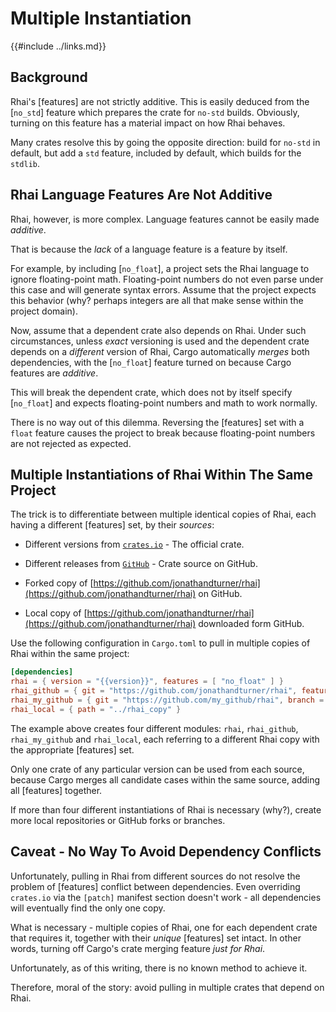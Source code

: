 Multiple Instantiation
======================

{{#include ../links.md}}


Background
----------

Rhai's [features] are not strictly additive.  This is easily deduced from the [`no_std`] feature
which prepares the crate for `no-std` builds.  Obviously, turning on this feature has a material
impact on how Rhai behaves.

Many crates resolve this by going the opposite direction: build for `no-std` in default,
but add a `std` feature, included by default, which builds for the `stdlib`.


Rhai Language Features Are Not Additive
--------------------------------------

Rhai, however, is more complex.  Language features cannot be easily made _additive_.

That is because the _lack_ of a language feature is a feature by itself.

For example, by including [`no_float`], a project sets the Rhai language to ignore floating-point math.
Floating-point numbers do not even parse under this case and will generate syntax errors.
Assume that the project expects this behavior (why? perhaps integers are all that make sense
within the project domain).

Now, assume that a dependent crate also depends on Rhai. Under such circumstances,
unless _exact_ versioning is used and the dependent crate depends on a _different_ version
of Rhai, Cargo automatically _merges_ both dependencies, with the [`no_float`] feature turned on
because Cargo features are _additive_.

This will break the dependent crate, which does not by itself specify [`no_float`]
and expects floating-point numbers and math to work normally.

There is no way out of this dilemma.  Reversing the [features] set with a `float` feature
causes the project to break because floating-point numbers are not rejected as expected.


Multiple Instantiations of Rhai Within The Same Project
------------------------------------------------------

The trick is to differentiate between multiple identical copies of Rhai, each having
a different [features] set, by their _sources_:

* Different versions from [`crates.io`](https://crates.io/crates/rhai/) - The official crate.

* Different releases from [`GitHub`](https://github.com/jonathandturner/rhai) - Crate source on GitHub.

* Forked copy of [https://github.com/jonathandturner/rhai](https://github.com/jonathandturner/rhai) on GitHub.

* Local copy of [https://github.com/jonathandturner/rhai](https://github.com/jonathandturner/rhai) downloaded form GitHub.

Use the following configuration in `Cargo.toml` to pull in multiple copies of Rhai within the same project:

```toml
[dependencies]
rhai = { version = "{{version}}", features = [ "no_float" ] }
rhai_github = { git = "https://github.com/jonathandturner/rhai", features = [ "unchecked" ] }
rhai_my_github = { git = "https://github.com/my_github/rhai", branch = "variation1", features = [ "serde", "no_closure" ] }
rhai_local = { path = "../rhai_copy" }
```

The example above creates four different modules: `rhai`, `rhai_github`, `rhai_my_github` and
`rhai_local`, each referring to a different Rhai copy with the appropriate [features] set.

Only one crate of any particular version can be used from each source, because Cargo merges
all candidate cases within the same source, adding all [features] together.

If more than four different instantiations of Rhai is necessary (why?), create more local repositories
or GitHub forks or branches.


Caveat - No Way To Avoid Dependency Conflicts
--------------------------------------------

Unfortunately, pulling in Rhai from different sources do not resolve the problem of
[features] conflict between dependencies.  Even overriding `crates.io` via the `[patch]` manifest
section doesn't work - all dependencies will eventually find the only one copy.

What is necessary - multiple copies of Rhai, one for each dependent crate that requires it,
together with their _unique_ [features] set intact.  In other words, turning off Cargo's
crate merging feature _just for Rhai_.

Unfortunately, as of this writing, there is no known method to achieve it.

Therefore, moral of the story: avoid pulling in multiple crates that depend on Rhai.
